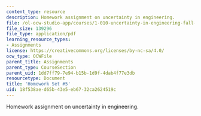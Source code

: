 ```yaml
---
content_type: resource
description: Homework assignment on uncertainty in engineering.
file: /ol-ocw-studio-app/courses/1-010-uncertainty-in-engineering-fall-2008/18f538aed65b43e5eb6732ca2624519c_homework_05.pdf
file_size: 139296
file_type: application/pdf
learning_resource_types:
- Assignments
license: https://creativecommons.org/licenses/by-nc-sa/4.0/
ocw_type: OCWFile
parent_title: Assignments
parent_type: CourseSection
parent_uid: 1dd7ff79-7e94-b15b-1d9f-4dab4f77e3db
resourcetype: Document
title: 'Homework Set #5'
uid: 18f538ae-d65b-43e5-eb67-32ca2624519c
---
```

Homework assignment on uncertainty in engineering.